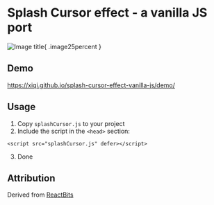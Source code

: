 # Splash Cursor effect - a vanilla JS port
![Image title](https://xiqi.github.io/splash-cursor-effect-vanilla-js/demo/splash_demo.gif){ .image25percent }

## Demo

https://xiqi.github.io/splash-cursor-effect-vanilla-js/demo/

## Usage

1. Copy `splashCursor.js` to your project
2. Include the script in the `<head>` section:
```
<script src="splashCursor.js" defer></script>
```
3. Done

## Attribution

Derived from [ReactBits](https://www.reactbits.dev/animations/splash-cursor)
